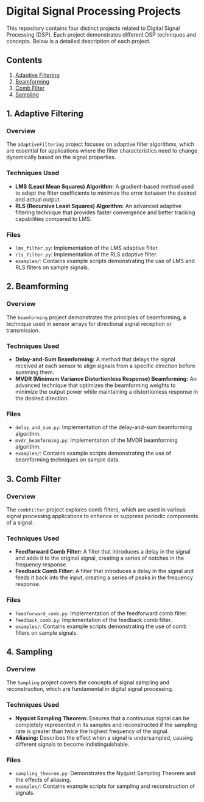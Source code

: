 # Digital Signal Processing Projects

This repository contains four distinct projects related to Digital Signal Processing (DSP). Each project demonstrates different DSP techniques and concepts. Below is a detailed description of each project.

## Contents

1. [Adaptive Filtering](#1-adaptive-filtering)
2. [Beamforming](#2-beamforming)
3. [Comb Filter](#3-comb-filter)
4. [Sampling](#4-sampling)

## 1. Adaptive Filtering

### Overview
The `adaptiveFiltering` project focuses on adaptive filter algorithms, which are essential for applications where the filter characteristics need to change dynamically based on the signal properties.

### Techniques Used
- **LMS (Least Mean Squares) Algorithm:** A gradient-based method used to adapt the filter coefficients to minimize the error between the desired and actual output.
- **RLS (Recursive Least Squares) Algorithm:** An advanced adaptive filtering technique that provides faster convergence and better tracking capabilities compared to LMS.

### Files
- `lms_filter.py`: Implementation of the LMS adaptive filter.
- `rls_filter.py`: Implementation of the RLS adaptive filter.
- `examples/`: Contains example scripts demonstrating the use of LMS and RLS filters on sample signals.

## 2. Beamforming

### Overview
The `beamforming` project demonstrates the principles of beamforming, a technique used in sensor arrays for directional signal reception or transmission.

### Techniques Used
- **Delay-and-Sum Beamforming:** A method that delays the signal received at each sensor to align signals from a specific direction before summing them.
- **MVDR (Minimum Variance Distortionless Response) Beamforming:** An advanced technique that optimizes the beamforming weights to minimize the output power while maintaining a distortionless response in the desired direction.

### Files
- `delay_and_sum.py`: Implementation of the delay-and-sum beamforming algorithm.
- `mvdr_beamforming.py`: Implementation of the MVDR beamforming algorithm.
- `examples/`: Contains example scripts demonstrating the use of beamforming techniques on sample data.

## 3. Comb Filter

### Overview
The `combfilter` project explores comb filters, which are used in various signal processing applications to enhance or suppress periodic components of a signal.

### Techniques Used
- **Feedforward Comb Filter:** A filter that introduces a delay in the signal and adds it to the original signal, creating a series of notches in the frequency response.
- **Feedback Comb Filter:** A filter that introduces a delay in the signal and feeds it back into the input, creating a series of peaks in the frequency response.

### Files
- `feedforward_comb.py`: Implementation of the feedforward comb filter.
- `feedback_comb.py`: Implementation of the feedback comb filter.
- `examples/`: Contains example scripts demonstrating the use of comb filters on sample signals.


## 4. Sampling

### Overview
The `Sampling` project covers the concepts of signal sampling and reconstruction, which are fundamental in digital signal processing.

### Techniques Used
- **Nyquist Sampling Theorem:** Ensures that a continuous signal can be completely represented in its samples and reconstructed if the sampling rate is greater than twice the highest frequency of the signal.
- **Aliasing:** Describes the effect when a signal is undersampled, causing different signals to become indistinguishable.

### Files
- `sampling_theorem.py`: Demonstrates the Nyquist Sampling Theorem and the effects of aliasing.
- `examples/`: Contains example scripts for sampling and reconstruction of signals.
